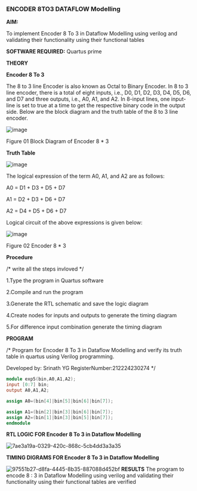 ### ENCODER 8TO3 DATAFLOW Modelling

**AIM:**

To implement  Encoder 8 To 3 in Dataflow Modelling using verilog and validating their functionality using their functional tables

**SOFTWARE REQUIRED:** Quartus prime

**THEORY**

**Encoder 8 To 3**

The 8 to 3 line Encoder is also known as Octal to Binary Encoder. In 8 to 3 line encoder, there is a total of eight inputs, i.e., D0, D1, D2, D3, D4, D5, D6, and D7 and three outputs, i.e., A0, A1, and A2. In 8-input lines, one input-line is set to true at a time to get the respective binary code in the output side. Below are the block diagram and the truth table of the 8 to 3 line encoder.

![image](https://github.com/naavaneetha/ENCODER8TO3DATAFLOW/assets/154305477/0bc242c1-eb9e-4c47-afe5-30428470efc3)

Figure 01  Block Diagram of Encoder 8 * 3

**Truth Table**

![image](https://github.com/naavaneetha/ENCODER8TO3DATAFLOW/assets/154305477/35496b14-ae6e-4cd1-9abd-d6736b576575)

The logical expression of the term A0, A1, and A2 are as follows:

A0 = D1 + D3 + D5 + D7

A1 = D2 + D3 + D6 + D7

A2 = D4 + D5 + D6 + D7

Logical circuit of the above expressions is given below:

![image](https://github.com/naavaneetha/ENCODER8TO3DATAFLOW/assets/154305477/95acaee6-c873-4c75-89eb-ef09fb158053)

Figure 02  Encoder 8 * 3

**Procedure**

/* write all the steps invloved */

1.Type the program in Quartus software

2.Compile and run the program

3.Generate the RTL schematic and save the logic diagram

4.Create nodes for inputs and outputs to generate the timing diagram

5.For difference input combination generate the timing diagram

**PROGRAM**

/* Program for Encoder 8 To 3 in Dataflow Modelling and verify its truth table in quartus using Verilog programming. 

Developed by: Srinath YG RegisterNumber:212224230274
*/
```verilog
module exp5(bin,A0,A1,A2);
input [0:7] bin;
output A0,A1,A2;

assign A0=(bin[4]|bin[5]|bin[6]|bin[7]);

assign A1=(bin[2]|bin[3]|bin[6]|bin[7]);
assign A2=(bin[1]|bin[3]|bin[5]|bin[7]);
endmodule
```
**RTL LOGIC FOR Encoder 8 To 3 in Dataflow Modelling**

![7ae3a19a-0329-420c-868c-5cb4dd3a3a35](https://github.com/user-attachments/assets/4403c292-79a6-4bad-8e20-dd784db3cec6)


**TIMING DIGRAMS FOR Encoder 8 To 3 in Dataflow Modelling**

![97551b27-d8fa-4445-8b35-887088d452bf](https://github.com/user-attachments/assets/5666e795-999b-4e1f-9696-5cf6132837fc)
**RESULTS**
The program to encode 8 : 3 in Dataflow Modelling using verilog and validating their functionality using their functional tables are verified



